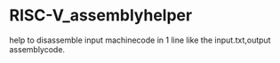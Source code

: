 # RISC-V_assemblyhelper
help to disassemble
input machinecode in 1 line like the input.txt,output assemblycode.
